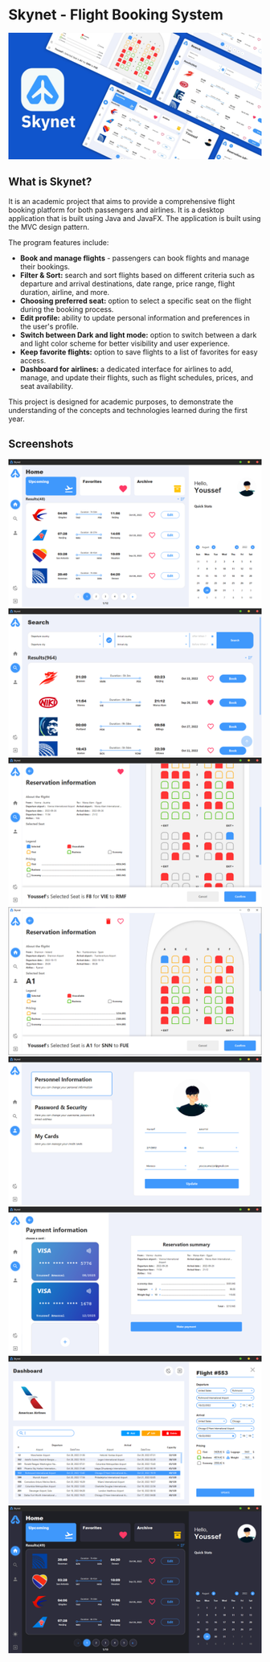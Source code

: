 # Skynet - Flight Booking System

![preview.jpg](imgs/preview.jpg)

## What is Skynet?

It is an academic project that aims to provide a comprehensive flight booking platform for both passengers and airlines. It is a desktop application that is built using Java and JavaFX. The application is built using the MVC design pattern.

The program features include:

- **Book and manage flights** - passengers can book flights and manage their bookings.
- **Filter & Sort:** search and sort flights based on different criteria such as departure and arrival destinations, date range, price range, flight duration, airline, and more.
- **Choosing preferred seat:** option to select a specific seat on the flight during the booking process.
- **Edit profile:** ability to update personal information and preferences in the user's profile.
- **Switch between Dark and light mode:** option to switch between a dark and light color scheme for better visibility and user experience.
- **Keep favorite flights:** option to save flights to a list of favorites for easy access.
- **Dashboard for airlines:** a dedicated interface for airlines to add, manage, and update their flights, such as flight schedules, prices, and seat availability.

This project is designed for academic purposes, to demonstrate the understanding of the concepts and technologies learned during the first year.

## Screenshots

![img.png](imgs/img_0.png)
![img_1.png](imgs/img_1.png)
![img_2.png](imgs/img_2.png)
![img_3.png](imgs/img_3.png)
![img_6.png](imgs/img_6.png)
![img_4.png](imgs/img_4.png)
![img_5.png](imgs/img_5.png)
![img.png](imgs/img.png)
